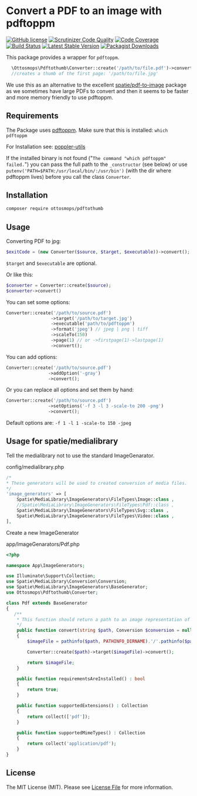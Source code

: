 # Convert a PDF to an image with pdftoppm

[![GitHub license](https://img.shields.io/github/license/ottosmops/pdftothumb.svg)](https://github.com/ottosmops/pdftothumb/blob/master/LICENSE.md)
[![Scrutinizer Code Quality](https://scrutinizer-ci.com/g/ottosmops/pdftothumb/badges/quality-score.png?b=master)](https://scrutinizer-ci.com/g/ottosmops/pdftothumb/?branch=master)
[![Code Coverage](https://scrutinizer-ci.com/g/ottosmops/pdftothumb/badges/coverage.png?b=master)](https://scrutinizer-ci.com/g/ottosmops/pdftothumb/?branch=master)
[![Build Status](https://scrutinizer-ci.com/g/ottosmops/pdftothumb/badges/build.png?b=master)](https://scrutinizer-ci.com/g/ottosmops/pdftothumb/build-status/master)
[![Latest Stable Version](https://poser.pugx.org/ottosmops/pdftothumb/v/stable?format=flat-square)](https://packagist.org/packages/ottosmops/pdftothumb)
[![Packagist Downloads](https://img.shields.io/packagist/dt/ottosmops/pdftothumb.svg?style=flat-square)](https://packagist.org/packages/ottosmops/pdftothumb)

This package provides a wrapper for `pdftoppm`.

```php
  \Ottosmops\Pdftothumb\Converter::create('/path/to/file.pdf')->convert();
  //creates a thumb of the first page: '/path/to/file.jpg'
```

We use this as an alternative to the excellent [spatie/pdf-to-image](https://github.com/spatie/pdf-to-image) package as we sometimes have large PDFs to convert and then it seems to be faster and more memory friendly to use pdftoppm. 

## Requirements

The Package uses [pdftoppm](https://linux.die.net/man/1/pdftoppm). Make sure that this is installed: ```which pdftoppm```

For Installation see:
[poppler-utils](https://linuxappfinder.com/package/poppler-utils)

If the installed binary is not found ("```The command "which pdftoppm" failed.```") you can pass the full path to the ```_constructor``` (see below) or use ```putenv('PATH=$PATH:/usr/local/bin/:/usr/bin')``` (with the dir where pdftoppm lives) before you call the class ```Converter```.

## Installation

```bash
composer require ottosmops/pdftothumb
```

## Usage

Converting PDF to jpg:
```php
$exitCode = (new Converter($source, $target, $executable))->convert();
```

```$target``` and ```$executable``` are optional.

Or like this:
```php
$converter = Converter::create($source);
$converter->convert()
```

You can set some options:
```php
Converter::create('/path/to/source.pdf')
                 ->target('/path/to/target.jpg')
                 ->executable('path/to/pdftoppm')
                 ->format('jpeg') // jpeg | png | tiff
                 ->scaleTo(150)
                 ->page(1) // or ->firstpage(1)->lastpage(1)
                 ->convert();
```

You can add options:
```php
Converter::create('/path/to/source.pdf')
                ->addOption('-gray')
                ->convert();
```

Or you can replace all options and set them by hand:
```php
Converter::create('/path/to/source.pdf')
                ->setOptions('-f 3 -l 3 -scale-to 200 -png')
                ->convert();
```

Default options are: ```-f 1 -l 1 -scale-to 150 -jpeg```

## Usage for spatie/medialibrary

Tell the medialibrary not to use the standard ImageGenarator.

config/medialibrary.php
```php
/*
* These generators will be used to created conversion of media files.
*/
'image_generators' => [
	Spatie\MediaLibrary\ImageGenerators\FileTypes\Image::class ,
	//Spatie\MediaLibrary\ImageGenerators\FileTypes\Pdf::class ,
	Spatie\MediaLibrary\ImageGenerators\FileTypes\Svg::class ,
	Spatie\MediaLibrary\ImageGenerators\FileTypes\Video::class ,
],
```

Create a new ImageGenerator 

app/ImageGenarators/Pdf.php

```php
<?php

namespace App\ImageGenerators;

use Illuminate\Support\Collection;
use Spatie\MediaLibrary\Conversion\Conversion;
use Spatie\MediaLibrary\ImageGenerators\BaseGenerator;
use Ottosmops\Pdftothumb\Converter;

class Pdf extends BaseGenerator
{
   /**
    * This function should return a path to an image representation of the given file.
    */
    public function convert(string $path, Conversion $conversion = null) : string
    {
        $imageFile = pathinfo($path, PATHINFO_DIRNAME).'/'.pathinfo($path, PATHINFO_FILENAME).'.jpg';

        Converter::create($path)->target($imageFile)->convert();

        return $imageFile;
    }

    public function requirementsAreInstalled() : bool
    {
        return true;
    }

    public function supportedExtensions() : Collection
    {
        return collect(['pdf']);
    }

    public function supportedMimeTypes() : Collection
    {
        return collect('application/pdf');
    }
}
```  

## License

The MIT License (MIT). Please see [License File](LICENSE.md) for more information.
